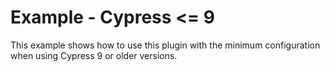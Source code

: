 # Example - Cypress <= 9

This example shows how to use this plugin with the minimum configuration when using Cypress 9 or older versions.
